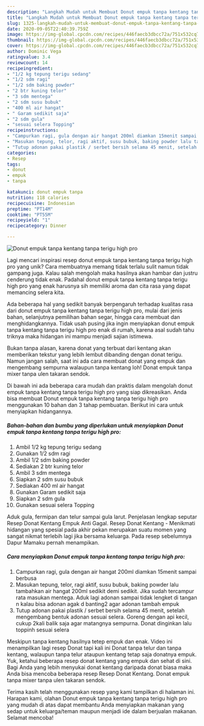 ```yaml
---
description: "Langkah Mudah untuk Membuat Donut empuk tanpa kentang tanpa terigu high pro Anti Gagal"
title: "Langkah Mudah untuk Membuat Donut empuk tanpa kentang tanpa terigu high pro Anti Gagal"
slug: 1325-langkah-mudah-untuk-membuat-donut-empuk-tanpa-kentang-tanpa-terigu-high-pro-anti-gagal
date: 2020-09-05T22:40:39.759Z
image: https://img-global.cpcdn.com/recipes/446faecb3dbcc72a/751x532cq70/donut-empuk-tanpa-kentang-tanpa-terigu-high-pro-foto-resep-utama.jpg
thumbnail: https://img-global.cpcdn.com/recipes/446faecb3dbcc72a/751x532cq70/donut-empuk-tanpa-kentang-tanpa-terigu-high-pro-foto-resep-utama.jpg
cover: https://img-global.cpcdn.com/recipes/446faecb3dbcc72a/751x532cq70/donut-empuk-tanpa-kentang-tanpa-terigu-high-pro-foto-resep-utama.jpg
author: Dominic Vega
ratingvalue: 3.4
reviewcount: 14
recipeingredient:
- "1/2 kg tepung terigu sedang"
- "1/2 sdm ragi"
- "1/2 sdm baking powder"
- "2 btr kuning telor"
- "3 sdm mentega"
- "2 sdm susu bubuk"
- "400 ml air hangat"
- " Garam sedikit saja"
- "2 sdm gula"
- "sesuai selera Topping"
recipeinstructions:
- "Campurkan ragi, gula dengan air hangat 200ml diamkan 15menit sampai berbusa"
- "Masukan tepung, telor, ragi aktif, susu bubuk, baking powder lalu tambahkan air hangat 200ml sedikit demi sedikit. Jika sudah tercampur rata masukan mentega. Aduk lagi adonan sampai tidak lengket di tangan n kalau bisa adonan agak d banting2 agar adonan tambah empuk"
- "Tutup adonan pakai plastik / serbet bersih selama 45 menit, setelah mengembang bentuk adonan sesuai selera. Goreng dengan api kecil, cukup 2kali balik saja agar matangnya sempurna. Donat dinginkan lalu toppinh sesuai selera"
categories:
- Resep
tags:
- donut
- empuk
- tanpa

katakunci: donut empuk tanpa 
nutrition: 118 calories
recipecuisine: Indonesian
preptime: "PT14M"
cooktime: "PT55M"
recipeyield: "1"
recipecategory: Dinner

---
```



![Donut empuk tanpa kentang tanpa terigu high pro](https://img-global.cpcdn.com/recipes/446faecb3dbcc72a/751x532cq70/donut-empuk-tanpa-kentang-tanpa-terigu-high-pro-foto-resep-utama.jpg)

Lagi mencari inspirasi resep donut empuk tanpa kentang tanpa terigu high pro yang unik? Cara membuatnya memang tidak terlalu sulit namun tidak gampang juga. Kalau salah mengolah maka hasilnya akan hambar dan justru cenderung tidak enak. Padahal donut empuk tanpa kentang tanpa terigu high pro yang enak harusnya sih memiliki aroma dan cita rasa yang dapat memancing selera kita.

Ada beberapa hal yang sedikit banyak berpengaruh terhadap kualitas rasa dari donut empuk tanpa kentang tanpa terigu high pro, mulai dari jenis bahan, selanjutnya pemilihan bahan segar, hingga cara membuat dan menghidangkannya. Tidak usah pusing jika ingin menyiapkan donut empuk tanpa kentang tanpa terigu high pro enak di rumah, karena asal sudah tahu triknya maka hidangan ini mampu menjadi sajian istimewa.

Bukan tanpa alasan, karena donat yang terbuat dari kentang akan memberikan tekstur yang lebih lembut dibanding dengan donat terigu. Namun jangan salah, saat ini ada cara membuat donat yang empuk dan mengembang sempurna walaupun tanpa kentang loh! Donat empuk tanpa mixer tanpa ulen takaran sendok.


Di bawah ini ada beberapa cara mudah dan praktis dalam mengolah donut empuk tanpa kentang tanpa terigu high pro yang siap dikreasikan. Anda bisa membuat Donut empuk tanpa kentang tanpa terigu high pro menggunakan 10 bahan dan 3 tahap pembuatan. Berikut ini cara untuk menyiapkan hidangannya.

<!--inarticleads1-->

##### Bahan-bahan dan bumbu yang diperlukan untuk menyiapkan Donut empuk tanpa kentang tanpa terigu high pro:

1. Ambil 1/2 kg tepung terigu sedang
1. Gunakan 1/2 sdm ragi
1. Ambil 1/2 sdm baking powder
1. Sediakan 2 btr kuning telor
1. Ambil 3 sdm mentega
1. Siapkan 2 sdm susu bubuk
1. Sediakan 400 ml air hangat
1. Gunakan  Garam sedikit saja
1. Siapkan 2 sdm gula
1. Gunakan sesuai selera Topping


Aduk gula, fermipan dan telur sampai gula larut. Penjelasan lengkap seputar Resep Donat Kentang Empuk Anti Gagal. Resep Donat Kentang - Menikmati hidangan yang spesial pada akhir pekan merupakan suatu momen yang sangat nikmat terlebih lagi jika bersama keluarga. Pada resep sebelumnya Dapur Mamaku pernah menampikan. 

<!--inarticleads2-->

##### Cara menyiapkan Donut empuk tanpa kentang tanpa terigu high pro:

1. Campurkan ragi, gula dengan air hangat 200ml diamkan 15menit sampai berbusa
1. Masukan tepung, telor, ragi aktif, susu bubuk, baking powder lalu tambahkan air hangat 200ml sedikit demi sedikit. Jika sudah tercampur rata masukan mentega. Aduk lagi adonan sampai tidak lengket di tangan n kalau bisa adonan agak d banting2 agar adonan tambah empuk
1. Tutup adonan pakai plastik / serbet bersih selama 45 menit, setelah mengembang bentuk adonan sesuai selera. Goreng dengan api kecil, cukup 2kali balik saja agar matangnya sempurna. Donat dinginkan lalu toppinh sesuai selera


Meskipun tanpa kentang hasilnya tetep empuk dan enak. Video ini menampilkan lagi resep Donat tapi kali ini Donat tanpa telur dan tanpa kentang, walaupun tanpa telur ataupun kentang tetap saja donatnya empuk. Yuk, ketahui beberapa resep donat kentang yang empuk dan sehat di sini. Bagi Anda yang lebih menyukai donat kentang daripada donat biasa maka Anda bisa mencoba beberapa resep Resep Donat Kentang. Donat empuk tanpa mixer tanpa ulen takaran sendok. 

Terima kasih telah menggunakan resep yang kami tampilkan di halaman ini. Harapan kami, olahan Donut empuk tanpa kentang tanpa terigu high pro yang mudah di atas dapat membantu Anda menyiapkan makanan yang sedap untuk keluarga/teman maupun menjadi ide dalam berjualan makanan. Selamat mencoba!
